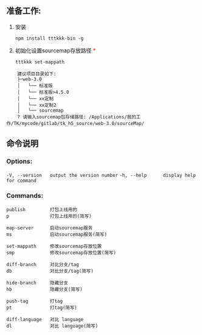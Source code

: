## 准备工作:
1. 安装

    `npm install tttkkk-bin -g`

2. 初始化设置sourcemap存放路径 <span style="color: red">*</span>

    `tttkkk set-mappath `
``` 
    建议项目目录如下: 
    ├─web-3.0
    │   └── 标准版
    │   └── 标准版>4.5.0
    │   └── xx定制
    │   └── xx定制2
    │   └── sourcemap
    ? 请输入sourcemap包存储路径: /Applications/我的工作/TK/mycode/gitlab/tk_h5_source/web-3.0/sourceMap/
```


## 命令说明
### Options:

`-V, --version   output the version number`
`-h, --help      display help for command`

 ### Commands:
`publish         打包上线用的`<br>
`p               打包上线用的(简写)`



`map-server      启动sourcemap服务`<br>
`ms              启动sourcemap服务(简写)`

`set-mappath     修改sourcemap存放位置`<br>
`smp             修改sourcemap存放位置(简写)`


`diff-branch     对比分支/tag`<br>
`db              对比分支/tag(简写)`

`hide-branch     隐藏分支`<br>
`hb              隐藏分支(简写)`

`push-tag        打tag`<br>
`pt              打tag(简写)`


`diff-language   对比 language`<br>
`dl              对比 language(简写)`





